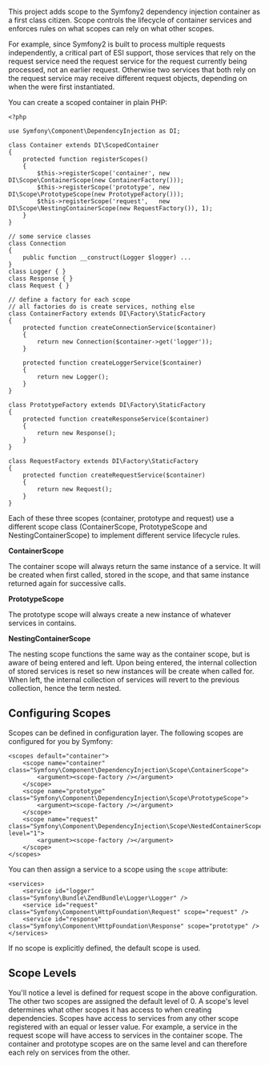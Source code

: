 This project adds scope to the Symfony2 dependency injection container as a
first class citizen. Scope controls the lifecycle of container services and
enforces rules on what scopes can rely on what other scopes.

For example, since Symfony2 is built to process multiple requests
independently, a critical part of ESI support, those services that rely on the
request service need the request service for the request currently being
processed, not an earlier request. Otherwise two services that both rely on
the request service may receive different request objects, depending on when
the were first instantiated.

You can create a scoped container in plain PHP:

    <?php

    use Symfony\Component\DependencyInjection as DI;

    class Container extends DI\ScopedContainer
    {
        protected function registerScopes()
        {
            $this->registerScope('container', new DI\Scope\ContainerScope(new ContainerFactory()));
            $this->registerScope('prototype', new DI\Scope\PrototypeScope(new PrototypeFactory()));
            $this->registerScope('request',   new DI\Scope\NestingContainerScope(new RequestFactory()), 1);
        }
    }

    // some service classes
    class Connection
    {
        public function __construct(Logger $logger) ...
    }
    class Logger { }
    class Response { }
    class Request { }

    // define a factory for each scope
    // all factories do is create services, nothing else
    class ContainerFactory extends DI\Factory\StaticFactory
    {
        protected function createConnectionService($container)
        {
            return new Connection($container->get('logger'));
        }

        protected function createLoggerService($container)
        {
            return new Logger();
        }
    }

    class PrototypeFactory extends DI\Factory\StaticFactory
    {
        protected function createResponseService($container)
        {
            return new Response();
        }
    }

    class RequestFactory extends DI\Factory\StaticFactory
    {
        protected function createRequestService($container)
        {
            return new Request();
        }
    }

Each of these three scopes (container, prototype and request) use a different
scope class (ContainerScope, PrototypeScope and NestingContainerScope) to
implement different service lifecycle rules.

**ContainerScope**

The container scope will always return the same instance of a service. It will
be created when first called, stored in the scope, and that same instance
returned again for successive calls.

**PrototypeScope**

The prototype scope will always create a new instance of whatever services
in contains.

**NestingContainerScope**

The nesting scope functions the same way as the container scope, but is aware
of being entered and left. Upon being entered, the internal collection of
stored services is reset so new instances will be create when called for. When
left, the internal collection of services will revert to the previous
collection, hence the term nested.

Configuring Scopes
------------------

Scopes can be defined in configuration layer. The following scopes are
configured for you by Symfony:

    <scopes default="container">
        <scope name="container" class="Symfony\Component\DependencyInjection\Scope\ContainerScope">
            <argument><scope-factory /></argument>
        </scope>
        <scope name="prototype" class="Symfony\Component\DependencyInjection\Scope\PrototypeScope">
            <argument><scope-factory /></argument>
        </scope>
        <scope name="request" class="Symfony\Component\DependencyInjection\Scope\NestedContainerScope" level="1">
            <argument><scope-factory /></argument>
        </scope>
    </scopes>

You can then assign a service to a scope using the `scope` attribute:

    <services>
        <service id="logger" class="Symfony\Bundle\ZendBundle\Logger\Logger" />
        <service id="request" class="Symfony\Component\HttpFoundation\Request" scope="request" />
        <service id="response" class="Symfony\Component\HttpFoundation\Response" scope="prototype" />
    </services>

If no scope is explicitly defined, the default scope is used.

Scope Levels
------------

You'll notice a level is defined for request scope in the above configuration.
The other two scopes are assigned the default level of 0. A scope's level
determines what other scopes it has access to when creating dependencies.
Scopes have access to services from any other scope registered with an equal
or lesser value. For example, a service in the request scope will have access
to services in the container scope. The container and prototype scopes are on
the same level and can therefore each rely on services from the other.

